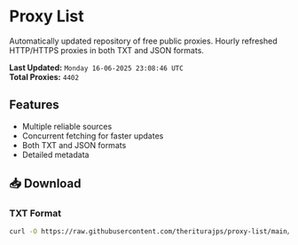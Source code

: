 # Proxy List

Automatically updated repository of free public proxies. Hourly refreshed HTTP/HTTPS proxies in both TXT and JSON formats.

**Last Updated:** `Monday 16-06-2025 23:08:46 UTC`  
**Total Proxies:** `4402`

## Features
- Multiple reliable sources
- Concurrent fetching for faster updates
- Both TXT and JSON formats
- Detailed metadata

## 📥 Download

### TXT Format
```bash
curl -O https://raw.githubusercontent.com/theriturajps/proxy-list/main/proxies.txt